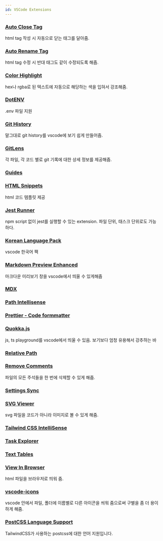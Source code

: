 ```yaml
---
id: VSCode Extensions
---
```


### [Auto Close Tag](https://marketplace.visualstudio.com/items?itemName=formulahendry.auto-close-tag)

html tag 작성 시 자동으로 닫는 태그를 달아줌.

### [Auto Rename Tag](https://marketplace.visualstudio.com/items?itemName=formulahendry.auto-rename-tag)

html tag 수정 시 반대 태그도 같이 수정되도록 해줌.

### [Color Highlight](https://marketplace.visualstudio.com/items?itemName=naumovs.color-highlight)

hex나 rgba로 된 텍스트에 자동으로 해당하는 색을 입혀서 강조해줌.

### [DotENV](https://marketplace.visualstudio.com/items?itemName=mikestead.dotenv)

.env 파일 지원

### [Git History](https://marketplace.visualstudio.com/items?itemName=donjayamanne.githistory)

말그대로 git history를 vscode에 보기 쉽게 만들어줌.

### [GitLens](https://marketplace.visualstudio.com/items?itemName=eamodio.gitlens)

각 파일, 각 코드 별로 git 기록에 대한 상세 정보를 제공해줌.

### [Guides](https://marketplace.visualstudio.com/items?itemName=spywhere.guides)

### [HTML Snippets](https://marketplace.visualstudio.com/items?itemName=abusaidm.html-snippets)

html 코드 템플릿 제공

### [Jest Runner](https://marketplace.visualstudio.com/items?itemName=firsttris.vscode-jest-runner)

npm script 없이 jest를 실행할 수 있는 extension. 파일 단위, 태스크 단위로도 가능하다.

### [Korean Language Pack](https://marketplace.visualstudio.com/items?itemName=MS-CEINTL.vscode-language-pack-ko)

vscode 한국어 팩

### [Markdown Preview Enhanced](https://marketplace.visualstudio.com/items?itemName=shd101wyy.markdown-preview-enhanced)

마크다운 미리보기 창을 vscode에서 띄울 수 있게해줌

### [MDX](https://marketplace.visualstudio.com/items?itemName=silvenon.mdx)

### [Path Intellisense](https://marketplace.visualstudio.com/items?itemName=christian-kohler.path-intellisense)

### [Prettier - Code formmatter](https://marketplace.visualstudio.com/items?itemName=esbenp.prettier-vscode)

### [Quokka.js](https://marketplace.visualstudio.com/items?itemName=WallabyJs.quokka-vscode)

js, ts playground를 vscode에서 띄울 수 있음. 보기보다 엄청 유용해서 강추하는 바

### [Relative Path](https://marketplace.visualstudio.com/items?itemName=jakob101.RelativePath)

### [Remove Comments](https://marketplace.visualstudio.com/items?itemName=plibither8.remove-comments)

파일의 모든 주석들을 한 번에 삭제할 수 있게 해줌.

### [Settings Sync](https://marketplace.visualstudio.com/items?itemName=Shan.code-settings-sync)

### [SVG Viewer](https://marketplace.visualstudio.com/items?itemName=cssho.vscode-svgviewer)

svg 파일을 코드가 아니라 이미지로 볼 수 있게 해줌.

### [Tailwind CSS IntelliSense](https://marketplace.visualstudio.com/items?itemName=bradlc.vscode-tailwindcss)

### [Task Explorer](https://marketplace.visualstudio.com/items?itemName=spmeesseman.vscode-taskexplorer)

### [Text Tables](https://marketplace.visualstudio.com/items?itemName=RomanPeshkov.vscode-text-tables)

### [View In Browser](https://marketplace.visualstudio.com/items?itemName=qinjia.view-in-browser)

html 파일을 브라우저로 띄워 줌.

### [vscode-icons](https://marketplace.visualstudio.com/items?itemName=vscode-icons-team.vscode-icons)

vscode 안에서 파일, 폴더에 이름별로 다른 아이콘을 씌워 줌으로써 구별을 좀 더 용이하게 해줌.

### [PostCSS Language Support](https://marketplace.visualstudio.com/items?itemName=csstools.postcss)

TailwindCSS가 사용하는 postcss에 대한 언어 지원입니다.
